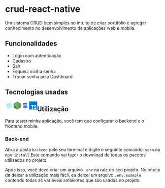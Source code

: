 # crud-react-native
Um sistema CRUD bem simples no intuito de criar portifólio e agregar conhecimento no desenvolvimento de aplicações web e mobile.

## Funcionalidades
- Login com autenticação
- Cadastro
- Sair
- Esqueci minha senha
- Trocar senha pela Dashboard 

## Tecnologias usadas
<img align="left" alt="React" width="26px" src="https://raw.githubusercontent.com/github/explore/80688e429a7d4ef2fca1e82350fe8e3517d3494d/topics/react/react.png" />
<img align="left" alt="Node.js" width="26px" src="https://raw.githubusercontent.com/github/explore/80688e429a7d4ef2fca1e82350fe8e3517d3494d/topics/nodejs/nodejs.png" />
<img align="left" alt="SQL" width="26px" src="https://raw.githubusercontent.com/github/explore/80688e429a7d4ef2fca1e82350fe8e3517d3494d/topics/sql/sql.png" />
<img align="left" alt="Typescript" width="26px" src="https://raw.githubusercontent.com/github/explore/78df643247d429f6cc873026c0622819ad797942/topics/typescript/typescript.png" />


## Utilização
Para testar minha aplicação, você tem que configurar o backend e o frontend mobile.

### Back-end
Abra a pasta <code>backend</code> pelo seu terminal e digite o seguinte comando:
<code>yarn</code> ou <code>npm install</code>
Este comando vai fazer o download de todas os pacotes utilizados no projeto.

Após isso, você deve criar um arquivo <code>.env</code> na raiz do seu projeto.
No intuito de deixar a utilização mais fácil, eu deixei um arquivo <code>.env.example</code> contendo todas as variáveis ambientes que são usadas no projeto.

